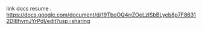 link docs resume : https://docs.google.com/document/d/19TboOQ4rrZOeLzlSbBLyeb8p7F86312Dl8hvmJYrPdI/edit?usp=sharing
